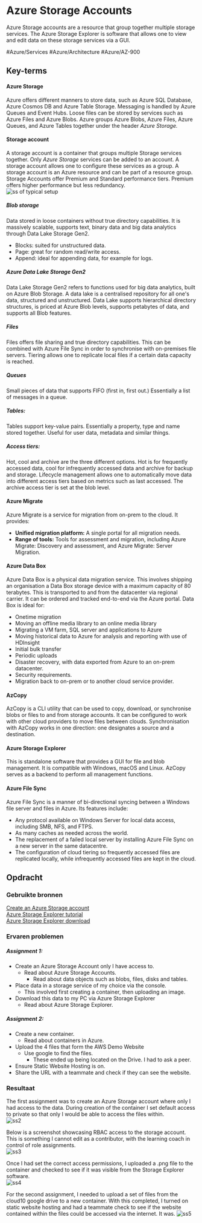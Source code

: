 # Azure Storage Accounts
Azure Storage accounts are a resource that group together multiple storage services. The Azure Storage Explorer is software that allows one to view and edit data on these storage services via a GUI.

#Azure/Services #Azure/Architecture #Azure/AZ-900
## Key-terms
#### Azure Storage
Azure offers different manners to store data, such as Azure SQL Database, Azure Cosmos DB and Azure Table Storage. Messaging is handled by Azure Queues and Event Hubs. Loose files can be stored by services such as Azure Files and Azure Blobs. Azure groups Azure Blobs, Azure Files, Azure Queues, and Azure Tables together under the header *Azure Storage.*

#### Storage account
A storage account is a container that groups multiple Storage services together. Only *Azure Storage* services can be added to an account. A storage account allows one to configure these services as a group. A storage account is an Azure resource and can be part of a resource group. Storage Accounts offer Premium and Standard performance tiers. Premium offers higher performance but less redundancy.  
![ss of typical setup](../../00_includes/AZ-05_screenshot1.png)  
##### Blob storage
Data stored in loose containers without true directory capabilities. It is massively scalable, supports text, binary data and big data analytics through Data Lake Storage Gen2.
* Blocks: suited for unstructured data.
* Page: great for random read/write access.
* Append: ideal for appending data, for example for logs.

##### Azure Data Lake Storage Gen2
Data Lake Storage Gen2 refers to functions used for big data analytics, built on Azure Blob Storage. A data lake is a centralised repository for all one's data, structured and unstructured. Data Lake supports hierarchical directory structures, is priced at Azure Blob levels, supports petabytes of data, and supports all Blob features.

##### Files
Files offers file sharing and true directory capabilities. This can be combined with Azure File Sync in order to synchronise with on-premises file servers. Tiering allows one to replicate local files if a certain data capacity is reached.

##### Queues
Small pieces of data that supports FIFO (first in, first out.) Essentially a list of messages in a queue.

##### Tables:
Tables support key-value pairs. Essentially a property, type and name stored together. Useful for user data, metadata and similar things.

##### Access tiers:
Hot, cool and archive are the three different options. Hot is for frequently accessed data, cool for infrequently accessed data and archive for backup and storage. Lifecycle management allows one to automatically move data into different access tiers based on metrics such as last accessed. The archive access tier is set at the blob level.

#### Azure Migrate
Azure Migrate is a service for migration from on-prem to the cloud. It provides:

* **Unified migration platform:** A single portal for all migration needs.
* **Range of tools:** Tools for assessment and migration, including Azure Migrate: Discovery and assessment, and Azure Migrate: Server Migration.

#### Azure Data Box
Azure Data Box is a physical data migration service. This involves shipping an organisation a Data Box storage device with a maximum capacity of 80 terabytes. This is transported to and from the datacenter via regional carrier. It can be ordered and tracked end-to-end via the Azure portal. Data Box is ideal for:

* Onetime migration
* Moving an offline media library to an online media library
* Migrating a VM farm, SQL server and applications to Azure
* Moving historical data to Azure for analysis and reporting with use of HDInsight
* Initial bulk transfer
* Periodic uploads
* Disaster recovery, with data exported from Azure to an on-prem datacenter.
* Security requirements.
* Migration back to on-prem or to another cloud service provider.

#### AzCopy
AzCopy is a CLI utility that can be used to copy, download, or synchronise blobs or files to and from storage accounts. It can be configured to work with other cloud providers to move files between clouds. Synchronisation with AzCopy works in one direction: one designates a source and a destination.

#### Azure Storage Explorer
This is standalone software that provides a GUI for file and blob management. It is compatible with Windows, macOS and Linux. AzCopy serves as a backend to perform all management functions.

#### Azure File Sync
Azure File Sync is a manner of bi-directional syncing between a Windows file server and files in Azure. Its features include:
* Any protocol available on Windows Server for local data access, including SMB, NFS, and FTPS.
* As many caches as needed across the world.
* The replacement of a failed local server by installing Azure File Sync on a new server in the same datacentre.
* The configuration of cloud tiering so frequently accessed files are replicated locally, while infrequently accessed files are kept in the cloud.

## Opdracht
### Gebruikte bronnen
[Create an Azure Storage account](https://learn.microsoft.com/en-us/training/modules/create-azure-storage-account/)  
[Azure Storage Explorer tutorial](https://learn.microsoft.com/en-us/training/modules/upload-download-and-manage-data-with-azure-storage-explorer/)  
[Azure Storage Explorer download](https://azure.microsoft.com/en-us/products/storage/storage-explorer/)  

### Ervaren problemen
##### Assignment 1:
* Create an Azure Storage Account only I have access to.
	* Read about Azure Storage Accounts.
		* Read about data objects such as blobs, files, disks and tables.
* Place data in a storage service of my choice via the console.
	* This involved first creating a container, then uploading an image.
* Download this data to my PC via Azure Storage Explorer
	* Read about Azure Storage Explorer.

##### Assignment 2:
* Create a new container.
	* Read about containers in Azure.
* Upload the 4 files that form the AWS Demo Website
	* Use google to find the files.
		* These ended up being located on the Drive. I had to ask a peer.
* Ensure Static Website Hosting is on.
* Share the URL with a teammate and check if they can see the website.

### Resultaat
The first assignment was to create an Azure Storage account where only I had access to the data. During creation of the container I set default access to private so that only I would be able to access the files within.  
![ss2](../../00_includes/AZ-05_screenshot2.png)  

Below is a screenshot showcasing RBAC access to the storage account. This is something I cannot edit as a contributor, with the learning coach in control of role assignments.  
![ss3](../../00_includes/AZ-05_screenshot3.png)  

Once I had set the correct access permissions, I uploaded a .png file to the container and checked to see if it was visible from the Storage Explorer software.  
![ss4](../../00_includes/AZ-05_screenshot4.png)  

For the second assignment, I needed to upload a set of files from the cloud10 google drive to a new container. With this completed, I turned on static website hosting and had a teammate check to see if the website contained within the files could be accessed via the internet. It was.
![ss5](../../00_includes/AZ-05_screenshot5.png)  
